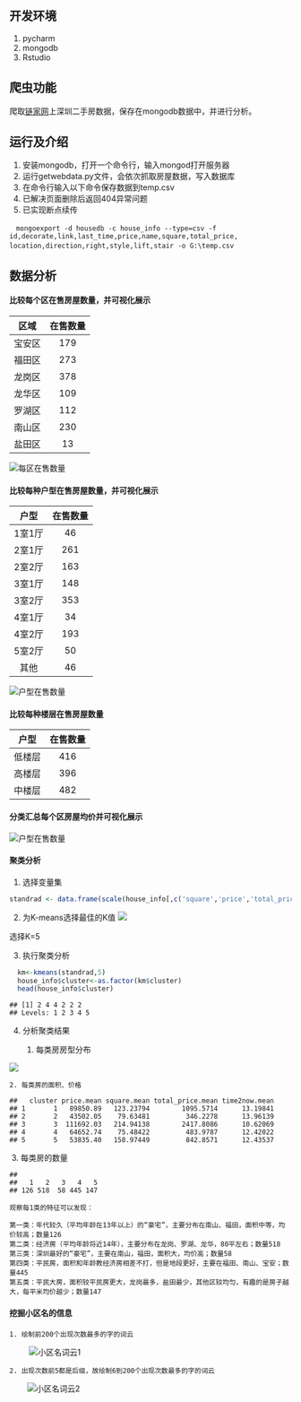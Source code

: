 ## 开发环境
 1. pycharm
 2. mongodb
 3. Rstudio
## 爬虫功能

爬取[链家网](https://sz.lianjia.com/ershoufang/)上深圳二手房数据，保存在mongodb数据中，并进行分析。

## 运行及介绍

 1. 安装mongodb，打开一个命令行，输入mongod打开服务器
 2. 运行getwebdata.py文件，会依次抓取房屋数据，写入数据库
 3. 在命令行输入以下命令保存数据到temp.csv
 4. 已解决页面删除后返回404异常问题
 5. 已实现断点续传

    `mongoexport -d housedb -c house_info --type=csv -f  
    id,decorate,link,last_time,price,name,square,total_price,
    location,direction,right,style,lift,stair -o G:\temp.csv`
    
## 数据分析
#### 比较每个区在售房屋数量，并可视化展示
 
| 区域 | 在售数量 |
| :-: | :-: |
|    宝安区 | 179 |
|    福田区 | 273 |
|    龙岗区 | 378 |
|    龙华区 | 109 |
|    罗湖区 | 112 |
|    南山区 | 230 |
|    盐田区 |  13 |

![每区在售数量](https://github.com/hiyaojie/python/raw/master/imgs/Rplot05.png)
#### 比较每种户型在售房屋数量，并可视化展示
| 户型 | 在售数量 |
| :-: | :-: |
| 1室1厅 |  46 |
| 2室1厅 | 261 |
| 2室2厅 | 163 |
| 3室1厅 | 148 |
| 3室2厅 | 353 |
| 4室1厅 |  34 |
| 4室2厅 | 193 |
| 5室2厅 |  50 |
| 其他 |  46 |

![户型在售数量](https://github.com/hiyaojie/python/raw/master/imgs/Rplot04.png)

#### 比较每种楼层在售房屋数量
| 户型 | 在售数量 |
| :-: | :-: |
| 低楼层 | 416 |
| 高楼层 | 396 |
| 中楼层 | 482 |

#### 分类汇总每个区房屋均价并可视化展示

![户型在售数量](https://github.com/hiyaojie/python/raw/master/imgs/Rplot06.png)

#### 聚类分析
 1.  选择变量集
``` r
standrad <- data.frame(scale(house_info[,c('square','price','total_price')]))
```
2. 为K-means选择最佳的K值 
![](https://github.com/hiyaojie/python/raw/master/imgs/Rplot07.png) 

  选择K=5
  
3. 执行聚类分析

``` r
  km<-kmeans(standrad,5)
  house_info$cluster<-as.factor(km$cluster)  
  head(house_info$cluster)
```

    ## [1] 2 4 4 2 2 2
    ## Levels: 1 2 3 4 5
 4. 分析聚类结果
 
    1. 每类房房型分布
   
  ![](https://github.com/hiyaojie/python/raw/master/imgs/Rplot08.png) 
  
    2. 每类房的面积、价格

    ##   cluster price.mean square.mean total_price.mean time2now.mean
    ## 1       1   89850.89   123.23794        1095.5714      13.19841
    ## 2       2   43502.05    79.63481         346.2278      13.96139
    ## 3       3  111692.03   214.94138        2417.8086      10.62069
    ## 4       4   64652.74    75.48422         483.9787      12.42022
    ## 5       5   53835.40   158.97449         842.8571      12.43537

    3. 每类房的数量
   
    ## 
    ##   1   2   3   4   5 
    ## 126 518  58 445 147

    观察每1类的特征可以发现：

    第一类：年代较久（平均年龄在13年以上）的“豪宅”，主要分布在南山、福田，面积中等，均价较高；数量126
    第二类：经济房（平均年龄将近14年），主要分布在龙岗、罗湖、龙华，80平左右；数量518
    第三类：深圳最好的“豪宅”，主要在南山，福田，面积大，均价高；数量58
    第四类：平民房，面积和年龄教经济房相差不打，但是地段更好，主要在福田、南山、宝安；数量445
    第五类：平民大房，面积较平民房更大，龙岗最多，盐田最少，其他区较均匀，有趣的是房子越大，每平米均价越少；数量147


#### 挖掘小区名的信息
    1. 绘制前200个出现次数最多的字的词云
          ![小区名词云1](https://github.com/hiyaojie/python/raw/master/imgs/Rplot02.png)
          
          
    2. 出现次数前5都是后缀，故绘制6到200个出现次数最多的字的词云
          ![小区名词云2](https://github.com/hiyaojie/python/raw/master/imgs/Rplot03.png)
       
   

   
   
